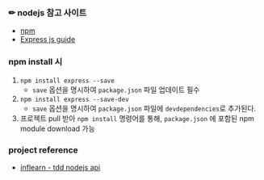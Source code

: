 ### ✏ nodejs 참고 사이트
- [npm](https://www.npmjs.com/)
- [Express js guide](https://expressjs.com/ko/starter/installing.html)

### npm install 시
1. `npm install express --save`
   - `save` 옵션을 명시하여 `package.json` 파일 업데이트 필수
2. `npm install express --save-dev`
   - `save` 옵션을 명시하여 `package.json` 파일에 `devdependencies`로 추가된다.
3. 프로젝트 pull 받아 `npm install` 명령어를 통해, `package.json` 에 포함된 npm module download 가능

### project reference
- [inflearn - tdd nodejs api](https://www.inflearn.com/course/%ED%85%8C%EC%8A%A4%ED%8A%B8%EC%A3%BC%EB%8F%84%EA%B0%9C%EB%B0%9C-tdd-nodejs-api/dashboard)